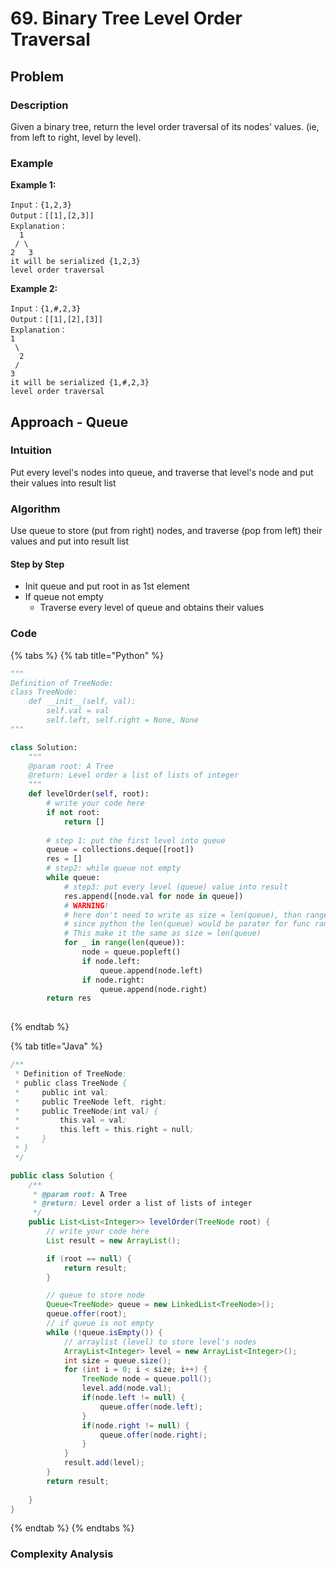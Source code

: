 # 69. Binary Tree Level Order Traversal

## Problem

### Description

Given a binary tree, return the level order traversal of its nodes' values. \(ie, from left to right, level by level\).

### Example

**Example 1:**

```text
Input：{1,2,3}
Output：[[1],[2,3]]
Explanation：
  1
 / \
2   3
it will be serialized {1,2,3}
level order traversal
```

**Example 2:**

```text
Input：{1,#,2,3}
Output：[[1],[2],[3]]
Explanation：
1
 \
  2
 /
3
it will be serialized {1,#,2,3}
level order traversal
```

## Approach - Queue

### Intuition

Put every level's nodes into queue, and traverse that level's node and put their values into result list

### Algorithm

Use queue to store \(put from right\) nodes, and traverse \(pop from left\) their values and put into result list

#### Step by Step

* Init queue and put root in as 1st element 
* If queue not empty
  * Traverse every level of queue and obtains their values 

### Code

{% tabs %}
{% tab title="Python" %}
```python
"""
Definition of TreeNode:
class TreeNode:
    def __init__(self, val):
        self.val = val
        self.left, self.right = None, None
"""

class Solution:
    """
    @param root: A Tree
    @return: Level order a list of lists of integer
    """
    def levelOrder(self, root):
        # write your code here
        if not root:
            return []
        
        # step 1: put the first level into queue
        queue = collections.deque([root])
        res = []
        # step2: while queue not empty
        while queue:
            # step3: put every level (queue) value into result
            res.append([node.val for node in queue])
            # WARNING!
            # here don't need to write as size = len(queue), than range(size)..
            # since python the len(queue) would be parater for func range()
            # This make it the same as size = len(queue)
            for _ in range(len(queue)):
                node = queue.popleft()
                if node.left:
                    queue.append(node.left)
                if node.right:
                    queue.append(node.right)
        return res
                

```
{% endtab %}

{% tab title="Java" %}
```java
/**
 * Definition of TreeNode:
 * public class TreeNode {
 *     public int val;
 *     public TreeNode left, right;
 *     public TreeNode(int val) {
 *         this.val = val;
 *         this.left = this.right = null;
 *     }
 * }
 */

public class Solution {
    /**
     * @param root: A Tree
     * @return: Level order a list of lists of integer
     */
    public List<List<Integer>> levelOrder(TreeNode root) {
        // write your code here
        List result = new ArrayList();

        if (root == null) {
            return result;
        }

        // queue to store node 
        Queue<TreeNode> queue = new LinkedList<TreeNode>();
        queue.offer(root);
        // if queue is not empty
        while (!queue.isEmpty()) {
            // arraylist (level) to store level's nodes 
            ArrayList<Integer> level = new ArrayList<Integer>();
            int size = queue.size();
            for (int i = 0; i < size; i++) {
                TreeNode node = queue.poll();
                level.add(node.val);
                if(node.left != null) {
                    queue.offer(node.left);
                }
                if(node.right != null) {
                    queue.offer(node.right);
                }
            }
            result.add(level);
        }
        return result;
        
    }
}
```
{% endtab %}
{% endtabs %}

### Complexity Analysis

